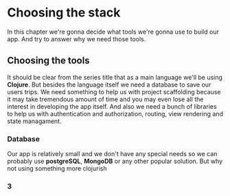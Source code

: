 # Choosing the stack

In this chapter we're gonna decide what tools we're gonna use to build our app. And try to answer why we need those tools. 

## Choosing the tools

It should be clear from the series title that as a main language we'll be using **Clojure**. But besides the language itself we need a database to save our users trips. We need something to help us with project scaffolding because it may take tremendous amount of time and you may even lose all the interest in developing the app itself. And also we need a bunch of libraries to help us with authentication and authorization, routing, view rendering and state managament. 

### Database 

Our app is relatively small and we don't have any special needs so we can probably use **postgreSQL**, **MongoDB** or any other popular solution. But why not using something more clojurish  

### 3
<!--stackedit_data:
eyJoaXN0b3J5IjpbLTIxMjg0MzUxNzUsLTE0NDU4NTY0ODAsLT
Q4MTQxOTE0OCwxMjIzNjgwODQ0LC00MzI5OTQxNjIsLTE0NjM3
MDA0NzMsLTEzNDE3ODk3NzRdfQ==
-->